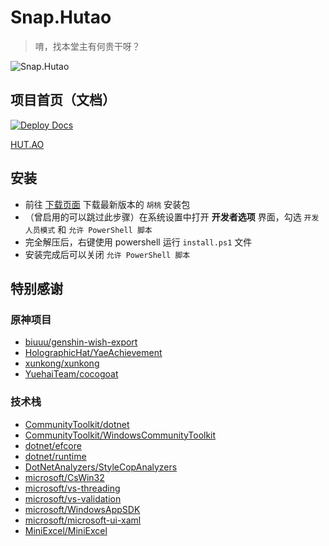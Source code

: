# Snap.Hutao
> 唷，找本堂主有何贵干呀？

![Snap.Hutao](https://repobeats.axiom.co/api/embed/f029553fbe0c60689b1710476ec8512452163fc9.svg)

## 项目首页（文档）

[![Deploy Docs](https://github.com/DGP-Studio/Snap.Hutao.Docs/actions/workflows/deploy-docs.yml/badge.svg)](https://github.com/DGP-Studio/Snap.Hutao.Docs/actions/workflows/deploy-docs.yml)

[HUT.AO](https://hut.ao)

## 安装

* 前往 [下载页面](https://go.hut.ao/down) 下载最新版本的 `胡桃` 安装包
* （曾启用的可以跳过此步骤）在系统设置中打开 **开发者选项** 界面，勾选 `开发人员模式` 和 `允许 PowerShell 脚本`
* 完全解压后，右键使用 powershell 运行 `install.ps1` 文件
* 安装完成后可以关闭 `允许 PowerShell 脚本`

## 特别感谢

### 原神项目

* [biuuu/genshin-wish-export](https://github.com/biuuu/genshin-wish-export)
* [HolographicHat/YaeAchievement](https://github.com/HolographicHat/YaeAchievement)
* [xunkong/xunkong](https://github.com/xunkong/xunkong)
* [YuehaiTeam/cocogoat](https://github.com/YuehaiTeam/cocogoat)

### 技术栈

* [CommunityToolkit/dotnet](https://github.com/CommunityToolkit/dotnet)
* [CommunityToolkit/WindowsCommunityToolkit](https://github.com/CommunityToolkit/WindowsCommunityToolkit)
* [dotnet/efcore](https://github.com/dotnet/efcore)
* [dotnet/runtime](https://github.com/dotnet/runtime)
* [DotNetAnalyzers/StyleCopAnalyzers](https://github.com/DotNetAnalyzers/StyleCopAnalyzers)
* [microsoft/CsWin32](https://github.com/microsoft/CsWin32)
* [microsoft/vs-threading](https://github.com/microsoft/vs-threading)
* [microsoft/vs-validation](https://github.com/microsoft/vs-validation)
* [microsoft/WindowsAppSDK](https://github.com/microsoft/WindowsAppSDK)
* [microsoft/microsoft-ui-xaml](https://github.com/microsoft/microsoft-ui-xaml)
* [MiniExcel/MiniExcel](https://github.com/MiniExcel/MiniExcel)